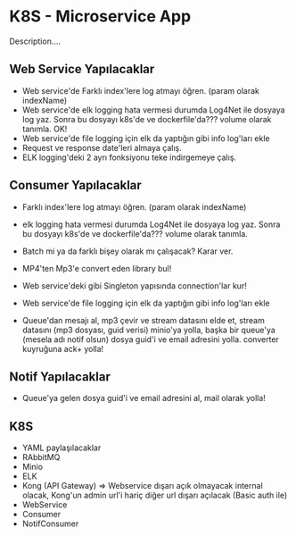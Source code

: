 # K8S - Microservice App

Description....

## Web Service Yapılacaklar

- Web service'de Farklı index'lere log atmayı öğren. (param olarak indexName)
- Web service'de elk logging hata vermesi durumda Log4Net ile dosyaya log yaz. Sonra bu dosyayı k8s'de ve dockerfile'da??? volume olarak tanımla. OK!
- Web service'de file logging için elk da yaptığın gibi info log'ları ekle
- Request ve response date'leri almaya çalış.
- ELK logging'deki 2 ayrı fonksiyonu teke indirgemeye çalış.

## Consumer Yapılacaklar

- Farklı index'lere log atmayı öğren. (param olarak indexName)
- elk logging hata vermesi durumda Log4Net ile dosyaya log yaz. Sonra bu dosyayı k8s'de ve dockerfile'da??? volume olarak tanımla.
- Batch mi ya da farklı bişey olarak mı çalışacak? Karar ver.
- MP4'ten Mp3'e convert eden library bul!
- Web service'deki gibi Singleton yapısında connection'lar kur!
- Web service'de file logging için elk da yaptığın gibi info log'ları ekle

- Queue'dan mesajı al, mp3 çevir ve stream datasını elde et, stream datasını (mp3 dosyası, guid verisi) minio'ya yolla, başka bir queue'ya (mesela adı notif olsun) dosya guid'i ve email adresini yolla. converter kuyruğuna ack+ yolla!

## Notif Yapılacaklar

- Queue'ya gelen dosya guid'i ve email adresini al, mail olarak yolla!

## K8S

- YAML paylaşılacaklar
- RAbbitMQ
- Minio
- ELK
- Kong (API Gateway) => Webservice dışarı açık olmayacak internal olacak, Kong'un admin url'i hariç diğer url dışarı açılacak (Basic auth ile)
- WebService
- Consumer
- NotifConsumer
